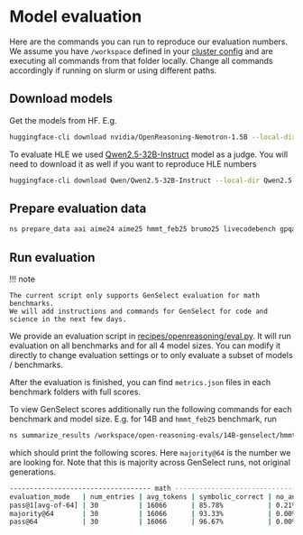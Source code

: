 # Model evaluation

Here are the commands you can run to reproduce our evaluation numbers.
We assume you have `/workspace` defined in your [cluster config](../../basics/cluster-configs.md) and are
executing all commands from that folder locally. Change all commands accordingly
if running on slurm or using different paths.

## Download models

Get the models from HF. E.g.

```bash
huggingface-cli download nvidia/OpenReasoning-Nemotron-1.5B --local-dir OpenReasoning-Nemotron-1.5B
```

To evaluate HLE we used [Qwen2.5-32B-Instruct](https://huggingface.co/Qwen/Qwen2.5-32B-Instruct) model as a judge.
You will need to download it as well if you want to reproduce HLE numbers

```bash
huggingface-cli download Qwen/Qwen2.5-32B-Instruct --local-dir Qwen2.5-32B-Instruct
```

## Prepare evaluation data

```bash
ns prepare_data aai aime24 aime25 hmmt_feb25 brumo25 livecodebench gpqa mmlu-pro hle
```

## Run evaluation

!!! note

    The current script only supports GenSelect evaluation for math benchmarks.
    We will add instructions and commands for GenSelect for code and science in the next few days.

We provide an evaluation script in [recipes/openreasoning/eval.py](https://github.com/NVIDIA/NeMo-Skills/tree/main/recipes/openreasoning/eval.py).
It will run evaluation on all benchmarks and for all 4 model sizes. You can modify it directly to change evaluation settings
or to only evaluate a subset of models / benchmarks.

After the evaluation is finished, you can find `metrics.json` files in each benchmark folders with full scores.

To view GenSelect scores additionally run the following commands for each benchmark and model size. E.g. for 14B and `hmmt_feb25` benchmark, run

```bash
ns summarize_results /workspace/open-reasoning-evals/14B-genselect/hmmt_feb25/math/ --metric_type math
```

which should print the following scores. Here `majority@64` is the number we are looking for.
Note that this is majority across GenSelect runs, not original generations.

```bash
----------------------------------- math ----------------------------------
evaluation_mode   | num_entries | avg_tokens | symbolic_correct | no_answer
pass@1[avg-of-64] | 30          | 16066      | 85.78%           | 0.21%
majority@64       | 30          | 16066      | 93.33%           | 0.00%
pass@64           | 30          | 16066      | 96.67%           | 0.00%     
```